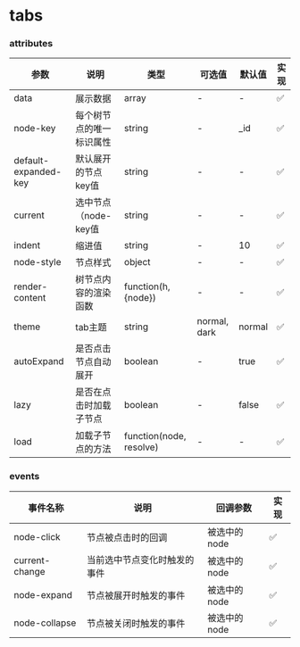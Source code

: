 # tabs

### attributes
| 参数      | 说明          | 类型      | 可选值                           | 默认值  | 实现 |
|---------- |-------------- |---------- |--------------------------------  |-------- |-------- |
| data | 展示数据 | array | - | - | ✅ |
| node-key | 每个树节点的唯一标识属性 | string | - | _id | ✅ |
| default-expanded-key | 默认展开的节点key值 | string | - | - | ✅ |
| current | 选中节点（node-key值 | string | - | - | ✅ |
| indent | 缩进值 | string | - | 10 | ✅ |
| node-style | 节点样式 | object | - | - | ✅ |
| render-content | 树节点内容的渲染函数 | function(h, {node}) | - | - | ✅ |
| theme | tab主题 | string | normal, dark | normal | ✅ |
| autoExpand | 是否点击节点自动展开 | boolean | - | true | ✅ |
| lazy | 是否在点击时加载子节点 | boolean | - | false | ✅ |
| load | 加载子节点的方法 | function(node, resolve) | - | - | ✅ |

### events
| 事件名称 | 说明 | 回调参数 | 实现 |
|---------|--------|---------|-------- |
| node-click | 节点被点击时的回调 | 被选中的node | ✅ |
| current-change | 当前选中节点变化时触发的事件 | 被选中的node | ✅ |
| node-expand | 节点被展开时触发的事件 | 被选中的node | ✅ |
| node-collapse | 节点被关闭时触发的事件 | 被选中的node | ✅ |
